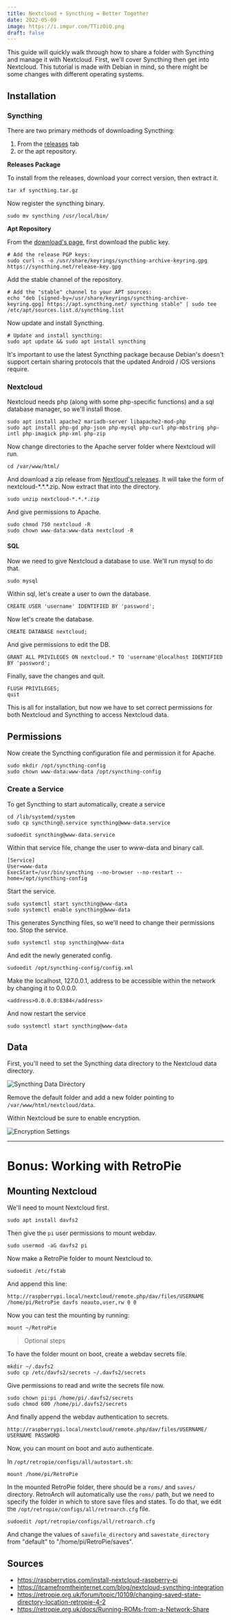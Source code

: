 ```yaml
---
title: Nextcloud + Syncthing = Better Together
date: 2022-05-09
image: https://i.imgur.com/TTizOiQ.png
draft: false
---
```


This guide will quickly walk through how to share a folder with Syncthing and manage it with Nextcloud. First, we'll cover Syncthing then get into Nextcloud. This tutorial is made with Debian in mind, so there might be some changes with different operating systems.

## Installation

### Syncthing

There are two primary methods of downloading Syncthing:

1. From the [releases](https://github.com/syncthing/syncthing/releases/) tab
2. or the apt repository.

**Releases Package**

To install from the releases, download your correct version, then extract it.

```
tar xf syncthing.tar.gz
```

Now register the syncthing binary.

```
sudo mv syncthing /usr/local/bin/
```

**Apt Repository**

From the [download's page](https://syncthing.net/downloads/), first download the public key.

```
# Add the release PGP keys:
sudo curl -s -o /usr/share/keyrings/syncthing-archive-keyring.gpg https://syncthing.net/release-key.gpg
```

Add the stable channel of the repository.

```
# Add the "stable" channel to your APT sources:
echo "deb [signed-by=/usr/share/keyrings/syncthing-archive-keyring.gpg] https://apt.syncthing.net/ syncthing stable" | sudo tee /etc/apt/sources.list.d/syncthing.list
```

Now update and install Syncthing.

```
# Update and install syncthing:
sudo apt update && sudo apt install syncthing
```

It's important to use the latest Syncthing package because Debian's doesn't support certain sharing protocols that the updated Android / iOS versions require.

### Nextcloud

Nextcloud needs php (along with some php-specific functions) and a sql database manager, so we'll install those.

```
sudo apt install apache2 mariadb-server libapache2-mod-php
sudo apt install php-gd php-json php-mysql php-curl php-mbstring php-intl php-imagick php-xml php-zip
```

Now change directories to the Apache server folder where Nextcloud will run.

```
cd /var/www/html/
```

And download a zip release from [Nextloud's releases](https://download.nextcloud.com/server/releases/). It will take the form of nextcloud-\*.\*.\*.zip. Now extract that into the directory.

```
sudo unzip nextcloud-*.*.*.zip
```

And give permissions to Apache.

```
sudo chmod 750 nextcloud -R
sudo chown www-data:www-data nextcloud -R
```

#### SQL

Now we need to give Nextcloud a database to use. We'll run mysql to do that.

```
sudo mysql
```

Within sql, let's create a user to own the database.

```
CREATE USER 'username' IDENTIFIED BY 'password';
```

Now let's create the database.

```
CREATE DATABASE nextcloud;
```

And give permissions to edit the DB.

```
GRANT ALL PRIVILEGES ON nextcloud.* TO 'username'@localhost IDENTIFIED BY 'password';
```

Finally, save the changes and quit.

```
FLUSH PRIVILEGES;
quit
```

This is all for installation, but now we have to set correct permissions for both Nextcloud and Syncthing to access Nextcloud data.

## Permissions

Now create the Syncthing configuration file and permission it for Apache.

```
sudo mkdir /opt/syncthing-config
sudo chown www-data:www-data /opt/syncthing-config
```

### Create a Service

To get Syncthing to start automatically, create a service

```
cd /lib/systemd/system
sudo cp syncthing@.service syncthing@www-data.service

sudoedit syncthing@www-data.service
```

Within that service file, change the user to www-data and binary call.

```
[Service]
User=www-data
ExecStart=/usr/bin/syncthing --no-browser --no-restart --home=/opt/syncthing-config
```

Start the service.

```
sudo systemctl start syncthing@www-data
sudo systemctl enable syncthing@www-data
```

This generates Syncthing files, so we'll need to change their permissions too. Stop the service.

```
sudo systemctl stop syncthing@www-data
```

And edit the newly generated config.

```
sudoedit /opt/syncthing-config/config.xml
```

Make the localhost, 127.0.0.1, address to be accessible within the network by changing it to 0.0.0.0.

```
<address>0.0.0.0:8384</address>
```

And now restart the service

```
sudo systemctl start syncthing@www-data
```

## Data

First, you'll need to set the Syncthing data directory to the Nextcloud data directory.

![Syncthing Data Directory](https://raw.githubusercontent.com/syncthing/docs-pre-rendered/main/v0.11.10/_images/gs1.png)

Remove the default folder and add a new folder pointing to `/var/www/html/nextcloud/data`.

Within Nextcloud be sure to enable encryption.

![Encryption Settings](https://raw.githubusercontent.com/nextcloud/documentation/master/admin_manual/configuration_files/images/encryption15.png)

---

# Bonus: Working with RetroPie

## Mounting Nextcloud

We'll need to mount Nextcloud first.

```
sudo apt install davfs2
```

Then give the `pi` user permissions to mount webdav.

```
sudo usermod -aG davfs2 pi
```

Now make a RetroPie folder to mount Nextcloud to.

```
sudoedit /etc/fstab
```

And append this line:

```
http://raspberrypi.local/nextcloud/remote.php/dav/files/USERNAME /home/pi/RetroPie davfs noauto,user,rw 0 0
```

Now you can test the mounting by running:

```
mount ~/RetroPie
```

> Optional steps

To have the folder mount on boot, create a webdav secrets file.

```
mkdir ~/.davfs2
sudo cp /etc/davfs2/secrets ~/.davfs2/secrets
```

Give permissions to read and write the secrets file now.

```
sudo chown pi:pi /home/pi/.davfs2/secrets
sudo chmod 600 /home/pi/.davfs2/secrets
```

And finally append the webdav authentication to secrets.

```
http://raspberrypi.local/nextcloud/remote.php/dav/files/USERNAME/ USERNAME PASSWORD
```

Now, you can mount on boot and auto authenticate.

In `/opt/retropie/configs/all/autostart.sh`:

```
mount /home/pi/RetroPie
```

In the mounted RetroPie folder, there should be a `roms/` and `saves/` directory. RetroArch will automatically use the `roms/` path, but we need to specify the folder in which to store save files and states. To do that, we edit the `/opt/retropie/configs/all/retroarch.cfg` file.

```
sudoedit /opt/retropie/configs/all/retroarch.cfg
```

And change the values of `savefile_directory` and `savestate_directory` from "default" to "/home/pi/RetroPie/saves".

## Sources

- <https://raspberrytips.com/install-nextcloud-raspberry-pi>
- <https://itcamefromtheinternet.com/blog/nextcloud-syncthing-integration>
- <https://retropie.org.uk/forum/topic/10109/changing-saved-state-directory-location-retropie-4-2>
- <https://retropie.org.uk/docs/Running-ROMs-from-a-Network-Share>
